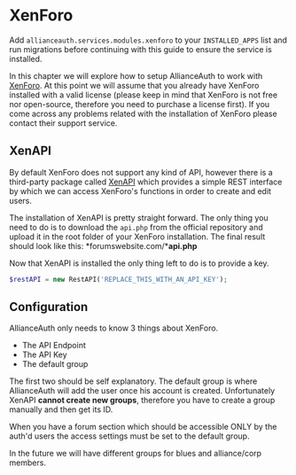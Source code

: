 # XenForo

Add `allianceauth.services.modules.xenforo` to your `INSTALLED_APPS` list and run migrations before continuing with this guide to ensure the service is installed.

In this chapter we will explore how to setup AllianceAuth to work with [XenForo](https://xenforo.com/). At this point we will assume that you already have XenForo installed with a valid license (please keep in mind that XenForo is not free nor open-source, therefore you need to purchase a license first). If you come across any problems related with the installation of XenForo please contact their support service.


## XenAPI

By default XenForo does not support any kind of API, however there is a third-party package called [XenAPI](https://github.com/Contex/XenAPI) which provides a simple REST interface by which we can access XenForo's functions in order to create and edit users.

The installation of XenAPI is pretty straight forward. The only thing you need to do is to download the `api.php` from the official repository and upload it in the root folder of your XenForo installation. The final result should look like this:
*forumswebsite.com/***api.php**

Now that XenAPI is installed the only thing left to do is to provide a key.

```php
$restAPI = new RestAPI('REPLACE_THIS_WITH_AN_API_KEY');
```

## Configuration

AllianceAuth only needs to know 3 things about XenForo.

+ The API Endpoint
+ The API Key
+ The default group

The first two should be self explanatory. The default group is where AllianceAuth will add the user once his account is created. Unfortunately XenAPI **cannot create new groups**, therefore you have to create a group manually and then get its ID.

When you have a forum section which should be accessible ONLY by the auth'd users the access settings must be set to the default group.

In the future we will have different groups for blues and alliance/corp members.
